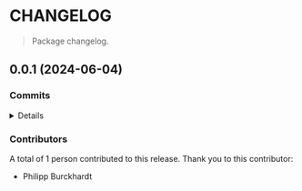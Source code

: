 # CHANGELOG

> Package changelog.

<section class="release" id="v0.0.1">

## 0.0.1 (2024-06-04)

<section class="commits">

### Commits

<details>

-   [`3327e78`](https://github.com/stdlib-js/stdlib/commit/3327e7838636a10cc2f69a0d5a442bfe77f1e3a6) - **build:** guard against case of no releases _(by Philipp Burckhardt)_

</details>

</section>

<!-- /.commits -->

<section class="contributors">

### Contributors

A total of 1 person contributed to this release. Thank you to this contributor:

-   Philipp Burckhardt

</section>

<!-- /.contributors -->

</section>

<!-- /.release -->

